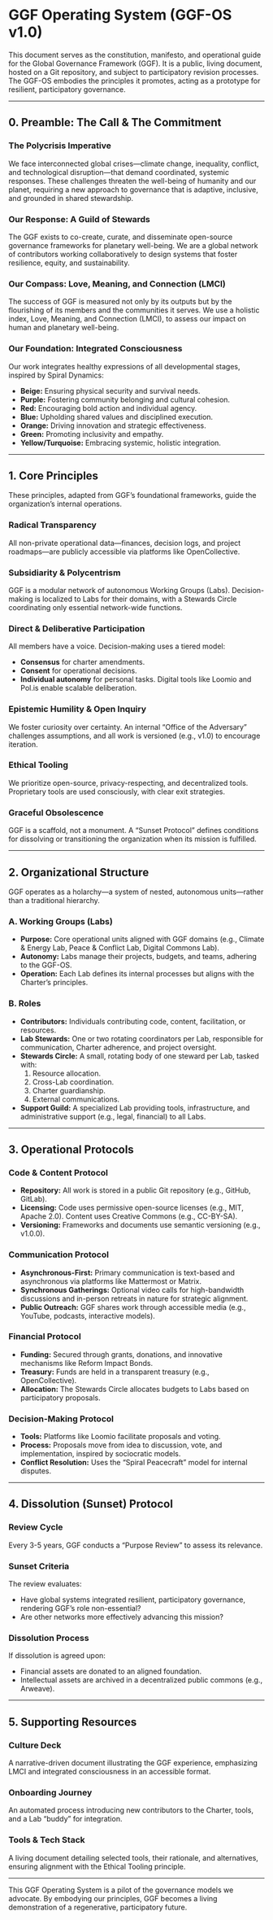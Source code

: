 # GGF Operating System (GGF-OS v1.0)

This document serves as the constitution, manifesto, and operational guide for the Global Governance Framework (GGF). It is a public, living document, hosted on a Git repository, and subject to participatory revision processes. The GGF-OS embodies the principles it promotes, acting as a prototype for resilient, participatory governance.

---

## 0. Preamble: The Call & The Commitment

### The Polycrisis Imperative
We face interconnected global crises—climate change, inequality, conflict, and technological disruption—that demand coordinated, systemic responses. These challenges threaten the well-being of humanity and our planet, requiring a new approach to governance that is adaptive, inclusive, and grounded in shared stewardship.

### Our Response: A Guild of Stewards
The GGF exists to co-create, curate, and disseminate open-source governance frameworks for planetary well-being. We are a global network of contributors working collaboratively to design systems that foster resilience, equity, and sustainability.

### Our Compass: Love, Meaning, and Connection (LMCI)
The success of GGF is measured not only by its outputs but by the flourishing of its members and the communities it serves. We use a holistic index, Love, Meaning, and Connection (LMCI), to assess our impact on human and planetary well-being.

### Our Foundation: Integrated Consciousness
Our work integrates healthy expressions of all developmental stages, inspired by Spiral Dynamics:
- **Beige:** Ensuring physical security and survival needs.
- **Purple:** Fostering community belonging and cultural cohesion.
- **Red:** Encouraging bold action and individual agency.
- **Blue:** Upholding shared values and disciplined execution.
- **Orange:** Driving innovation and strategic effectiveness.
- **Green:** Promoting inclusivity and empathy.
- **Yellow/Turquoise:** Embracing systemic, holistic integration.

---

## 1. Core Principles

These principles, adapted from GGF’s foundational frameworks, guide the organization’s internal operations.

### Radical Transparency
All non-private operational data—finances, decision logs, and project roadmaps—are publicly accessible via platforms like OpenCollective.

### Subsidiarity & Polycentrism
GGF is a modular network of autonomous Working Groups (Labs). Decision-making is localized to Labs for their domains, with a Stewards Circle coordinating only essential network-wide functions.

### Direct & Deliberative Participation
All members have a voice. Decision-making uses a tiered model:
- **Consensus** for charter amendments.
- **Consent** for operational decisions.
- **Individual autonomy** for personal tasks.
Digital tools like Loomio and Pol.is enable scalable deliberation.

### Epistemic Humility & Open Inquiry
We foster curiosity over certainty. An internal “Office of the Adversary” challenges assumptions, and all work is versioned (e.g., v1.0) to encourage iteration.

### Ethical Tooling
We prioritize open-source, privacy-respecting, and decentralized tools. Proprietary tools are used consciously, with clear exit strategies.

### Graceful Obsolescence
GGF is a scaffold, not a monument. A “Sunset Protocol” defines conditions for dissolving or transitioning the organization when its mission is fulfilled.

---

## 2. Organizational Structure

GGF operates as a holarchy—a system of nested, autonomous units—rather than a traditional hierarchy.

### A. Working Groups (Labs)
- **Purpose:** Core operational units aligned with GGF domains (e.g., Climate & Energy Lab, Peace & Conflict Lab, Digital Commons Lab).
- **Autonomy:** Labs manage their projects, budgets, and teams, adhering to the GGF-OS.
- **Operation:** Each Lab defines its internal processes but aligns with the Charter’s principles.

### B. Roles
- **Contributors:** Individuals contributing code, content, facilitation, or resources.
- **Lab Stewards:** One or two rotating coordinators per Lab, responsible for communication, Charter adherence, and project oversight.
- **Stewards Circle:** A small, rotating body of one steward per Lab, tasked with:
  1. Resource allocation.
  2. Cross-Lab coordination.
  3. Charter guardianship.
  4. External communications.
- **Support Guild:** A specialized Lab providing tools, infrastructure, and administrative support (e.g., legal, financial) to all Labs.

---

## 3. Operational Protocols

### Code & Content Protocol
- **Repository:** All work is stored in a public Git repository (e.g., GitHub, GitLab).
- **Licensing:** Code uses permissive open-source licenses (e.g., MIT, Apache 2.0). Content uses Creative Commons (e.g., CC-BY-SA).
- **Versioning:** Frameworks and documents use semantic versioning (e.g., v1.0.0).

### Communication Protocol
- **Asynchronous-First:** Primary communication is text-based and asynchronous via platforms like Mattermost or Matrix.
- **Synchronous Gatherings:** Optional video calls for high-bandwidth discussions and in-person retreats in nature for strategic alignment.
- **Public Outreach:** GGF shares work through accessible media (e.g., YouTube, podcasts, interactive models).

### Financial Protocol
- **Funding:** Secured through grants, donations, and innovative mechanisms like Reform Impact Bonds.
- **Treasury:** Funds are held in a transparent treasury (e.g., OpenCollective).
- **Allocation:** The Stewards Circle allocates budgets to Labs based on participatory proposals.

### Decision-Making Protocol
- **Tools:** Platforms like Loomio facilitate proposals and voting.
- **Process:** Proposals move from idea to discussion, vote, and implementation, inspired by sociocratic models.
- **Conflict Resolution:** Uses the “Spiral Peacecraft” model for internal disputes.

---

## 4. Dissolution (Sunset) Protocol

### Review Cycle
Every 3-5 years, GGF conducts a “Purpose Review” to assess its relevance.

### Sunset Criteria
The review evaluates:
- Have global systems integrated resilient, participatory governance, rendering GGF’s role non-essential?
- Are other networks more effectively advancing this mission?

### Dissolution Process
If dissolution is agreed upon:
- Financial assets are donated to an aligned foundation.
- Intellectual assets are archived in a decentralized public commons (e.g., Arweave).

---

## 5. Supporting Resources

### Culture Deck
A narrative-driven document illustrating the GGF experience, emphasizing LMCI and integrated consciousness in an accessible format.

### Onboarding Journey
An automated process introducing new contributors to the Charter, tools, and a Lab “buddy” for integration.

### Tools & Tech Stack
A living document detailing selected tools, their rationale, and alternatives, ensuring alignment with the Ethical Tooling principle.

---

This GGF Operating System is a pilot of the governance models we advocate. By embodying our principles, GGF becomes a living demonstration of a regenerative, participatory future.